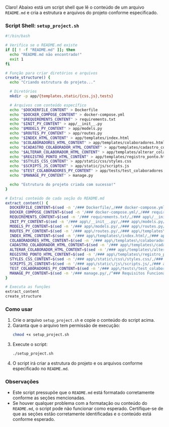 Claro! Abaixo está um script shell que lê o conteúdo de um arquivo `README.md` e cria a estrutura e arquivos do projeto conforme especificado.

### Script Shell: `setup_project.sh`

```sh
#!/bin/bash

# Verifica se o README.md existe
if [[ ! -f "README.md" ]]; then
  echo "README.md não encontrado!"
  exit 1
fi

# Função para criar diretórios e arquivos
create_structure() {
  echo "Criando estrutura do projeto..."

  # Diretórios
  mkdir -p app/{templates,static/{css,js},tests}

  # Arquivos com conteúdo específico
  echo "$DOCKERFILE_CONTENT" > Dockerfile
  echo "$DOCKER_COMPOSE_CONTENT" > docker-compose.yml
  echo "$REQUIREMENTS_CONTENT" > requirements.txt
  echo "$INIT_PY_CONTENT" > app/__init__.py
  echo "$MODELS_PY_CONTENT" > app/models.py
  echo "$ROUTES_PY_CONTENT" > app/routes.py
  echo "$INDEX_HTML_CONTENT" > app/templates/index.html
  echo "$COLABORADORES_HTML_CONTENT" > app/templates/colaboradores.html
  echo "$CADASTRO_COLABORADOR_HTML_CONTENT" > app/templates/cadastro_colaborador.html
  echo "$ALTERAR_COLABORADOR_HTML_CONTENT" > app/templates/alterar_colaborador.html
  echo "$REGISTRO_PONTO_HTML_CONTENT" > app/templates/registro_ponto.html
  echo "$STYLES_CSS_CONTENT" > app/static/css/styles.css
  echo "$SCRIPTS_JS_CONTENT" > app/static/js/scripts.js
  echo "$TEST_COLABORADORES_PY_CONTENT" > app/tests/test_colaboradores.py
  echo "$MANAGE_PY_CONTENT" > manage.py

  echo "Estrutura do projeto criada com sucesso!"
}

# Extrai conteúdo de cada seção do README.md
extract_content() {
  DOCKERFILE_CONTENT=$(sed -n '/### Dockerfile/,/### docker-compose.yml/p' README.md | sed '$d')
  DOCKER_COMPOSE_CONTENT=$(sed -n '/### docker-compose.yml/,/### requirements.txt/p' README.md | sed '$d')
  REQUIREMENTS_CONTENT=$(sed -n '/### requirements.txt/,/### app\/__init__.py/p' README.md | sed '$d')
  INIT_PY_CONTENT=$(sed -n '/### app\/__init__.py/,/### app\/models.py/p' README.md | sed '$d')
  MODELS_PY_CONTENT=$(sed -n '/### app\/models.py/,/### app\/routes.py/p' README.md | sed '$d')
  ROUTES_PY_CONTENT=$(sed -n '/### app\/routes.py/,/### app\/templates\/index.html/p' README.md | sed '$d')
  INDEX_HTML_CONTENT=$(sed -n '/### app\/templates\/index.html/,/### app\/templates\/colaboradores.html/p' README.md | sed '$d')
  COLABORADORES_HTML_CONTENT=$(sed -n '/### app\/templates\/colaboradores.html/,/### app\/templates\/cadastro_colaborador.html/p' README.md | sed '$d')
  CADASTRO_COLABORADOR_HTML_CONTENT=$(sed -n '/### app\/templates\/cadastro_colaborador.html/,/### app\/templates\/alterar_colaborador.html/p' README.md | sed '$d')
  ALTERAR_COLABORADOR_HTML_CONTENT=$(sed -n '/### app\/templates\/alterar_colaborador.html/,/### app\/templates\/registro_ponto.html/p' README.md | sed '$d')
  REGISTRO_PONTO_HTML_CONTENT=$(sed -n '/### app\/templates\/registro_ponto.html/,/### app\/static\/css\/styles.css/p' README.md | sed '$d')
  STYLES_CSS_CONTENT=$(sed -n '/### app\/static\/css\/styles.css/,/### app\/static\/js\/scripts.js/p' README.md | sed '$d')
  SCRIPTS_JS_CONTENT=$(sed -n '/### app\/static\/js\/scripts.js/,/### app\/tests\/test_colaboradores.py/p' README.md | sed '$d')
  TEST_COLABORADORES_PY_CONTENT=$(sed -n '/### app\/tests\/test_colaboradores.py/,/### manage.py/p' README.md | sed '$d')
  MANAGE_PY_CONTENT=$(sed -n '/### manage.py/,/^### Requisitos Funcionais/p' README.md | sed '$d')
}

# Executa as funções
extract_content
create_structure
```

### Como usar

1. Crie o arquivo `setup_project.sh` e copie o conteúdo do script acima.
2. Garanta que o arquivo tem permissão de execução:
   ```sh
   chmod +x setup_project.sh
   ```
3. Execute o script:
   ```sh
   ./setup_project.sh
   ```
4. O script irá criar a estrutura do projeto e os arquivos conforme especificado no `README.md`.

### Observações

- Este script pressupõe que o `README.md` está formatado corretamente conforme as seções mencionadas.
- Se houver qualquer problema com a formatação ou conteúdo do `README.md`, o script pode não funcionar como esperado. Certifique-se de que as seções estão corretamente identificadas e o conteúdo está conforme esperado.